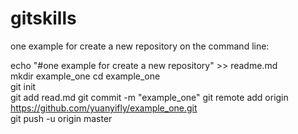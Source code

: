 # gitskills
one example for create a new repository on the command line:  

echo "#one example for create a new repository" >> readme.md  
mkdir example_one 
cd example_one  
git init  
git add read.md 
git commit -m "example_one" 
git remote add origin https://github.com/yuanyifly/example_one.git  
git push -u origin master 

